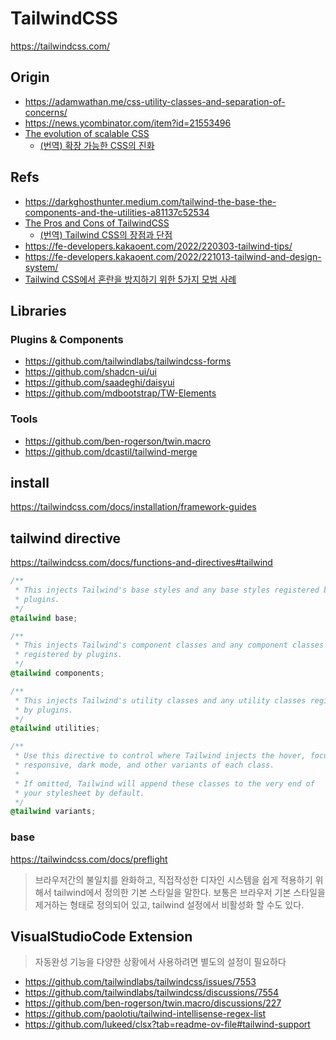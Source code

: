# TailwindCSS

<https://tailwindcss.com/>

## Origin

- <https://adamwathan.me/css-utility-classes-and-separation-of-concerns/>
- <https://news.ycombinator.com/item?id=21553496>
- [The evolution of scalable CSS](https://frontendmastery.com/posts/the-evolution-of-scalable-css/)
  - [(번역) 확장 가능한 CSS의 진화](https://ykss.netlify.app/translation/the_evolution_of_scalable_css/)

## Refs

- <https://darkghosthunter.medium.com/tailwind-the-base-the-components-and-the-utilities-a81137c52534>
- [The Pros and Cons of TailwindCSS](https://webartisan.info/the-pros-and-cons-of-tailwindcss)
  - [(번역) Tailwind CSS의 장점과 단점](https://ykss.netlify.app/translation/the_pros_and_cons_of_tailwindcss/)
- <https://fe-developers.kakaoent.com/2022/220303-tailwind-tips/>
- <https://fe-developers.kakaoent.com/2022/221013-tailwind-and-design-system/>
- [Tailwind CSS에서 혼란을 방지하기 위한 5가지 모범 사례](https://velog.io/@lky5697/5-best-practices-for-preventing-chaos-in-tailwind-css)

## Libraries

### Plugins & Components

- <https://github.com/tailwindlabs/tailwindcss-forms>
- <https://github.com/shadcn-ui/ui>
- <https://github.com/saadeghi/daisyui>
- <https://github.com/mdbootstrap/TW-Elements>

### Tools

- <https://github.com/ben-rogerson/twin.macro>
- <https://github.com/dcastil/tailwind-merge>

## install

<https://tailwindcss.com/docs/installation/framework-guides>

## tailwind directive

<https://tailwindcss.com/docs/functions-and-directives#tailwind>

```css
/**
 * This injects Tailwind's base styles and any base styles registered by
 * plugins.
 */
@tailwind base;

/**
 * This injects Tailwind's component classes and any component classes
 * registered by plugins.
 */
@tailwind components;

/**
 * This injects Tailwind's utility classes and any utility classes registered
 * by plugins.
 */
@tailwind utilities;

/**
 * Use this directive to control where Tailwind injects the hover, focus,
 * responsive, dark mode, and other variants of each class.
 *
 * If omitted, Tailwind will append these classes to the very end of
 * your stylesheet by default.
 */
@tailwind variants;
```

### base

<https://tailwindcss.com/docs/preflight>

> 브라우저간의 불일치를 완화하고, 직접작성한 디자인 시스템을 쉽게 적용하기 위해서 tailwind에서 정의한 기본 스타일을 말한다.
> 보통은 브라우저 기본 스타일을 제거하는 형태로 정의되어 있고, tailwind 설정에서 비활성화 할 수도 있다.

## VisualStudioCode Extension

> 자동완성 기능을 다양한 상황에서 사용하려면 별도의 설정이 필요하다

- <https://github.com/tailwindlabs/tailwindcss/issues/7553>
- <https://github.com/tailwindlabs/tailwindcss/discussions/7554>
- <https://github.com/ben-rogerson/twin.macro/discussions/227>
- <https://github.com/paolotiu/tailwind-intellisense-regex-list>
- <https://github.com/lukeed/clsx?tab=readme-ov-file#tailwind-support>

